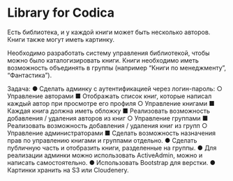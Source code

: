 # Library for Codica
Есть библиотека, и у каждой книги может быть несколько авторов. Книги также
могут иметь картинку.

Необходимо разработать систему управления библиотекой, чтобы можно было
каталогизировать книги. Книги необходимо иметь возможность объединять в
группы (например “Книги по менеджменту”, “Фантастика”).

Задача:
● Сделать админку с аутентификацией через логин-пароль:
○ Управление авторами
■ Отображать список книг, которые написал каждый автор
при просмотре его профиля
○ Управление книгами
■ Каждая книга должна иметь обложку
■ Реализовать возможность добавления / удаления авторов
из книг
○ Управление группами
■ Реализовать возможность добавления / удаления книг из
групп
○ Управление администраторами
■ Сделать возможность назначения прав по управлению
книгами и группами отдельно.
● Сделать публичную часть и отобразить книги, разделенные на группы.
● Для реализации админки можно использовать ActiveAdmin, можно и
написать самостоятельно.
● Использовать Bootstrap для верстки.
● Картинки хранить на S3 или Cloudenery.

